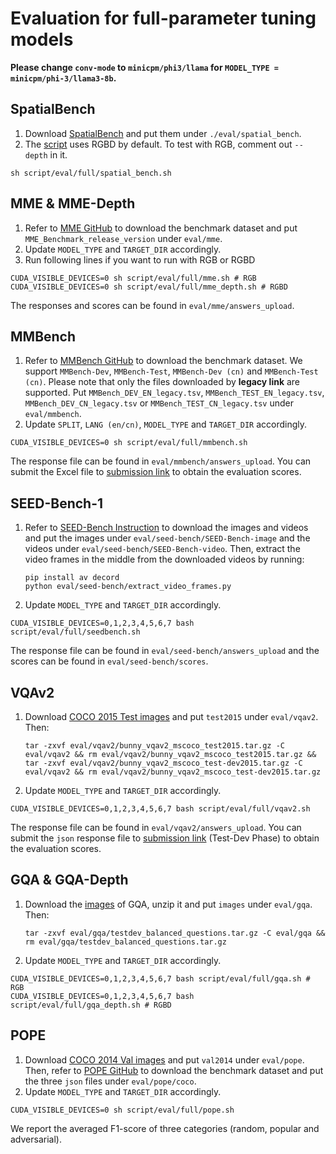 # Evaluation for full-parameter tuning models

**Please change `conv-mode` to `minicpm/phi3/llama` for `MODEL_TYPE = minicpm/phi-3/llama3-8b`.**

## SpatialBench
1. Download [SpatialBench](https://huggingface.co/datasets/RussRobin/SpatialBench) and put them under ```./eval/spatial_bench```.
2. The [script](https://github.com/BAAI-DCAI/SpatialBot/blob/main/script/eval/full/spatial_bench.sh) uses RGBD by default. To test with RGB, comment out ```--depth``` in it.
```shell
sh script/eval/full/spatial_bench.sh
```

## MME & MME-Depth

1. Refer to [MME GitHub](https://github.com/BradyFU/Awesome-Multimodal-Large-Language-Models/tree/Evaluation) to download the benchmark dataset and put `MME_Benchmark_release_version` under `eval/mme`.
2. Update `MODEL_TYPE` and `TARGET_DIR` accordingly.
3. Run following lines if you want to run with RGB or RGBD
```shell
CUDA_VISIBLE_DEVICES=0 sh script/eval/full/mme.sh # RGB
CUDA_VISIBLE_DEVICES=0 sh script/eval/full/mme_depth.sh # RGBD
```

The responses and scores can be found in `eval/mme/answers_upload`.

## MMBench

1. Refer to [MMBench GitHub](https://github.com/open-compass/MMBench) to download the benchmark dataset. We support `MMBench-Dev`, `MMBench-Test`, `MMBench-Dev (cn)` and `MMBench-Test (cn)`. Please note that only the files downloaded by **legacy link** are supported.
   Put `MMBench_DEV_EN_legacy.tsv`, `MMBench_TEST_EN_legacy.tsv`, `MMBench_DEV_CN_legacy.tsv` or `MMBench_TEST_CN_legacy.tsv` under `eval/mmbench`.
2. Update `SPLIT`, `LANG (en/cn)`, `MODEL_TYPE` and `TARGET_DIR` accordingly.

```shell
CUDA_VISIBLE_DEVICES=0 sh script/eval/full/mmbench.sh
```

The response file can be found in `eval/mmbench/answers_upload`. You can submit the Excel file to [submission link](https://mmbench.opencompass.org.cn/mmbench-submission) to obtain the evaluation scores.

## SEED-Bench-1

1. Refer to [SEED-Bench Instruction](https://github.com/AILab-CVC/SEED-Bench/blob/main/DATASET.md#data-preparation-for-seed-bench-1) to download the images and videos and put the images under `eval/seed-bench/SEED-Bench-image` and the videos under `eval/seed-bench/SEED-Bench-video`. Then, extract the video frames in the middle from the downloaded videos by running:

   ```shell
   pip install av decord
   python eval/seed-bench/extract_video_frames.py
   ```


2. Update `MODEL_TYPE` and `TARGET_DIR` accordingly.

```shell
CUDA_VISIBLE_DEVICES=0,1,2,3,4,5,6,7 bash script/eval/full/seedbench.sh
```

The response file can be found in `eval/seed-bench/answers_upload` and the scores can be found in `eval/seed-bench/scores`.

## VQAv2

1. Download [COCO 2015 Test images](http://images.cocodataset.org/zips/test2015.zip) and put `test2015` under `eval/vqav2`. Then:

   ```shell
   tar -zxvf eval/vqav2/bunny_vqav2_mscoco_test2015.tar.gz -C eval/vqav2 && rm eval/vqav2/bunny_vqav2_mscoco_test2015.tar.gz && tar -zxvf eval/vqav2/bunny_vqav2_mscoco_test-dev2015.tar.gz -C eval/vqav2 && rm eval/vqav2/bunny_vqav2_mscoco_test-dev2015.tar.gz
   ```

2. Update `MODEL_TYPE` and `TARGET_DIR` accordingly.

```Shell
CUDA_VISIBLE_DEVICES=0,1,2,3,4,5,6,7 bash script/eval/full/vqav2.sh
```

The response file can be found in `eval/vqav2/answers_upload`. You can submit the `json` response file to [submission link](https://eval.ai/web/challenges/challenge-page/830) (Test-Dev Phase) to obtain the evaluation scores.

## GQA & GQA-Depth

1. Download the [images](https://downloads.cs.stanford.edu/nlp/data/gqa/images.zip) of GQA, unzip it and put `images` under `eval/gqa`. Then:

   ```shell
   tar -zxvf eval/gqa/testdev_balanced_questions.tar.gz -C eval/gqa && rm eval/gqa/testdev_balanced_questions.tar.gz
   ```

2. Update `MODEL_TYPE` and `TARGET_DIR` accordingly.

```Shell
CUDA_VISIBLE_DEVICES=0,1,2,3,4,5,6,7 bash script/eval/full/gqa.sh # RGB
CUDA_VISIBLE_DEVICES=0,1,2,3,4,5,6,7 bash script/eval/full/gqa_depth.sh # RGBD
```

## POPE

1. Download [COCO 2014 Val images](http://images.cocodataset.org/zips/val2014.zip) and put `val2014` under `eval/pope`. Then, refer to [POPE GitHub](https://github.com/AoiDragon/POPE/tree/e3e39262c85a6a83f26cf5094022a782cb0df58d/output/coco) to download the benchmark dataset and put the three `json` files under `eval/pope/coco`.
2. Update `MODEL_TYPE` and `TARGET_DIR` accordingly.

```Shell
CUDA_VISIBLE_DEVICES=0 sh script/eval/full/pope.sh
```

We report the averaged F1-score of three categories (random, popular and adversarial).